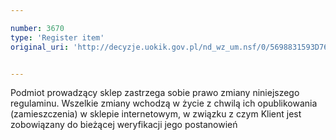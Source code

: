 ```yaml
---

number: 3670
type: 'Register item'
original_uri: 'http://decyzje.uokik.gov.pl/nd_wz_um.nsf/0/5698831593D763BDC1257A6A0031FAED?OpenDocument'


---
```


Podmiot prowadzący sklep zastrzega sobie prawo zmiany niniejszego regulaminu. Wszelkie zmiany wchodzą w życie z chwilą ich opublikowania (zamieszczenia) w sklepie internetowym, w związku z czym Klient jest zobowiązany do bieżącej weryfikacji jego postanowień
